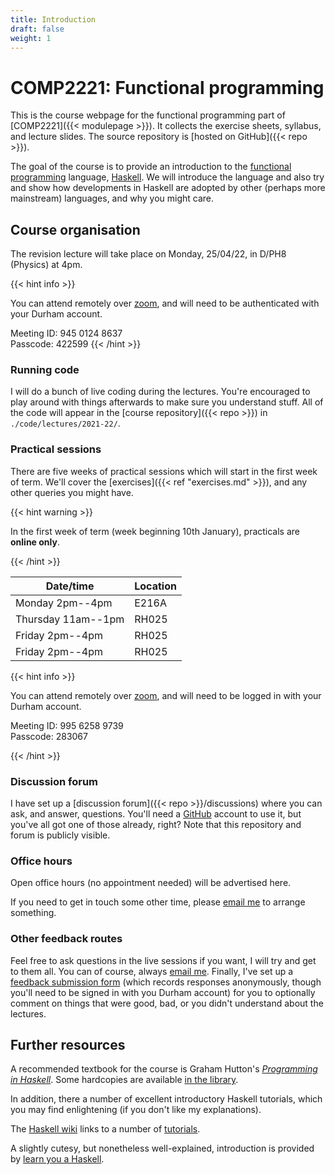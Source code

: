 ```yaml
---
title: Introduction
draft: false
weight: 1
---
```


# COMP2221: Functional programming

This is the course webpage for the functional programming part of
[COMP2221]({{< modulepage >}}). It collects the exercise sheets,
syllabus, and lecture slides. The source repository is [hosted on
GitHub]({{< repo >}}).

The goal of the course is to provide an introduction to the [functional
programming](https://en.wikipedia.org/wiki/Functional_programming)
language, [Haskell](https://www.haskell.org). We will introduce the
language and also try and show how developments in Haskell are adopted
by other (perhaps more mainstream) languages, and why you might care.

## Course organisation

The revision lecture will take place on Monday, 25/04/22, in D/PH8 (Physics) at 4pm.

{{< hint info >}}

You can attend remotely over [zoom](https://durhamuniversity.zoom.us/j/94501248637?pwd=TmRRME4rbzRON3cyODNwc1BJT2xudz09), and will need to be
authenticated with your Durham account.

Meeting ID: 945 0124 8637   
Passcode: 422599
{{< /hint >}}

### Running code

I will do a bunch of live coding during the lectures. You're
encouraged to play around with things afterwards to make sure you
understand stuff. All of the code will appear in the [course
repository]({{< repo >}}) in `./code/lectures/2021-22/`.

### Practical sessions

There are five weeks of practical sessions which will start in the
first week of term. We'll cover the [exercises]({{< ref
"exercises.md" >}}), and any other queries you might have.

{{< hint warning >}}

In the first week of term (week beginning 10th January), practicals
are **online only**.

{{< /hint >}}


| Date/time          | Location |
|--------------------|----------|
| Monday 2pm--4pm    | E216A    |
| Thursday 11am--1pm | RH025    |
| Friday 2pm--4pm    | RH025    |
| Friday 2pm--4pm    | RH025    |


{{< hint info >}}

You can attend remotely over
[zoom](https://durhamuniversity.zoom.us/j/99562589739?pwd=K3RmekY3aUJKUStaenN6VUxBMmlRUT09),
and will need to be logged in with your Durham account.

Meeting ID: 995 6258 9739  
Passcode: 283067

{{< /hint >}}

### Discussion forum

I have set up a [discussion forum]({{< repo >}}/discussions) where you
can ask, and answer, questions. You'll need a
[GitHub](https://github.com) account to use it, but you've all got one
of those already, right? Note that this repository and forum is
publicly visible.

### Office hours

Open office hours (no appointment needed) will be advertised here.

If you need to get in touch some other time, please [email
me](mailto:lawrence.mitchell@durham.ac.uk) to arrange something.

### Other feedback routes

Feel free to ask questions in the live sessions if you want, I will
try and get to them all. You can of course, always [email
me](mailto:lawrence.mitchell@durham.ac.uk). Finally, I've set up a
[feedback submission
form](https://forms.office.com/Pages/ResponsePage.aspx?id=i9hQcmhLKUW-RNWaLYpvlH6j_ORl2wpMpbvCR6TejgNUNU5HMkk0TDFGQTNKMTRTVTJFRlNCSjQwNi4u)
(which records responses anonymously, though you'll need to be signed
in with you Durham account) for you to optionally comment on things
that were good, bad, or you didn't understand about the lectures.

## Further resources

A recommended textbook for the course is Graham Hutton's [_Programming
in Haskell_](http://www.cs.nott.ac.uk/~pszgmh/pih.html). Some
hardcopies are available [in the
library](https://library.dur.ac.uk/record=b2094512~S1).

In addition, there a number of excellent introductory Haskell
tutorials, which you may find enlightening (if you don't like my
explanations).

The [Haskell wiki](https://wiki.haskell.org/) links to a number of
[tutorials](https://wiki.haskell.org/Learning_Haskell#Online_tutorials).

A slightly cutesy, but nonetheless well-explained, introduction is
provided by [learn you a Haskell](http://learnyouahaskell.com).
